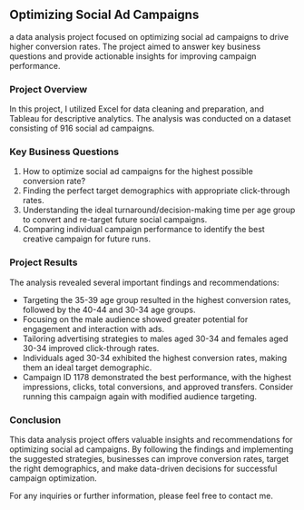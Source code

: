 ## Optimizing Social Ad Campaigns

a data analysis project focused on optimizing social ad campaigns to drive higher conversion rates. The project aimed to answer key business questions and provide actionable insights for improving campaign performance.

### Project Overview
In this project, I utilized Excel for data cleaning and preparation, and Tableau for descriptive analytics. The analysis was conducted on a dataset consisting of 916 social ad campaigns.

### Key Business Questions
1. How to optimize social ad campaigns for the highest possible conversion rate?
2. Finding the perfect target demographics with appropriate click-through rates.
3. Understanding the ideal turnaround/decision-making time per age group to convert and re-target future social campaigns.
4. Comparing individual campaign performance to identify the best creative campaign for future runs.

### Project Results
The analysis revealed several important findings and recommendations:

- Targeting the 35-39 age group resulted in the highest conversion rates, followed by the 40-44 and 30-34 age groups.
- Focusing on the male audience showed greater potential for engagement and interaction with ads.
- Tailoring advertising strategies to males aged 30-34 and females aged 30-34 improved click-through rates.
- Individuals aged 30-34 exhibited the highest conversion rates, making them an ideal target demographic.
- Campaign ID 1178 demonstrated the best performance, with the highest impressions, clicks, total conversions, and approved transfers. Consider running this campaign again with modified audience targeting.

### Conclusion
This data analysis project offers valuable insights and recommendations for optimizing social ad campaigns. By following the findings and implementing the suggested strategies, businesses can improve conversion rates, target the right demographics, and make data-driven decisions for successful campaign optimization.

For any inquiries or further information, please feel free to contact me.
